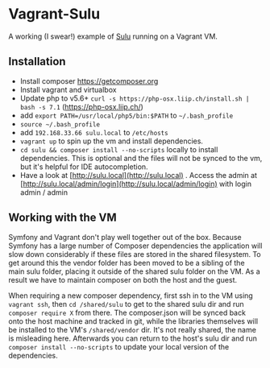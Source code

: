 # Vagrant-Sulu

A working (I swear!) example of [Sulu](http://sulu.io) running on a Vagrant VM.

## Installation

* Install composer https://getcomposer.org
* Install vagrant and virtualbox
* Update php to v5.6+ `curl -s https://php-osx.liip.ch/install.sh | bash -s 7.1` (https://php-osx.liip.ch/)
* add `export PATH=/usr/local/php5/bin:$PATH` to `~/.bash_profile`
* `source ~/.bash_profile`
* add `192.168.33.66 sulu.local` to `/etc/hosts`
* `vagrant up` to spin up the vm and install dependencies.
* `cd sulu && composer install --no-scripts` locally to install dependencies. This is optional and the files will not be synced to the vm, but it's helpful for IDE autocompletion.
* Have a look at [http://sulu.local](http://sulu.local) . Access the admin at [http://sulu.local/admin/login](http://sulu.local/admin/login) with login admin / admin

## Working with the VM

Symfony and Vagrant don't play well together out of the box. Because Symfony has a large number of Composer dependencies the application will slow down considerably if these files are stored in the shared filesystem. To get around this the vendor folder has been moved to be a sibling of the main sulu folder, placing it outside of the shared sulu folder on the VM. As a result we have to maintain composer on both the host and the guest. 

When requiring a new composer dependency, first ssh in to the VM using `vagrant ssh`, then `cd /shared/sulu` to get to the shared sulu dir and run `composer require X` from there. The composer.json will be synced back onto the host machine and tracked in git, while the libraries themselves will be installed to the VM's `/shared/vendor` dir. It's not really shared, the name is misleading here. Afterwards you can return to the host's sulu dir and run `composer install --no-scripts` to update your local version of the dependencies.